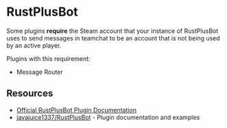 # RustPlusBot

Some plugins **require** the Steam account that your instance of RustPlusBot uses to send messages in teamchat to be an account that is not being used by an active player.

Plugins with this requirement:
- Message Router

## Resources
- [Official RustPlusBot Plugin Documentation](https://bot.rustplus.io/help/documentation.html#section-5)
- [javajuice1337/RustPlusBot](https://github.com/javajuice1337/RustPlusBot) - Plugin documentation and examples

